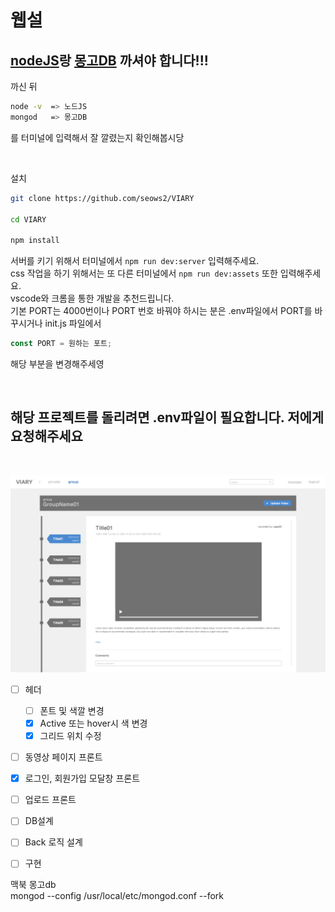 # 웹설

## [nodeJS](https://nodejs.org/en/)랑 [몽고DB](https://www.mongodb.com/download-center/community) 까셔야 합니다!!!

까신 뒤

```bash
node -v  => 노드JS
mongod   => 몽고DB
```

를 터미널에 입력해서 잘 깔렸는지 확인해봅시당

<br>

설치

```bash
git clone https://github.com/seows2/VIARY

cd VIARY

npm install

```

서버를 키기 위해서 터미널에서 `npm run dev:server` 입력해주세요.  
css 작업을 하기 위해서는 또 다른 터미널에서 `npm run dev:assets` 또한 입력해주세요.  
vscode와 크롬을 통한 개발을 추천드립니다.  
기본 PORT는 4000번이나 PORT 번호 바꿔야 하시는 분은 .env파일에서 PORT를 바꾸시거나 init.js 파일에서

```js
const PORT = 원하는 포트;
```

해당 부분을 변경해주세영

<br>

## **해당 프로젝트를 돌리려면 .env파일이 필요합니다. 저에게 요청해주세요** 

<br>

![header](sample/group_page.jpg)   
- [ ] 헤더  
  - [ ] 폰트 및 색깔 변경
  - [x] Active 또는 hover시 색 변경
  - [x] 그리드 위치 수정
- [ ] 동영상 페이지 프론트
- [x] 로그인, 회원가입 모달창 프론트
- [ ] 업로드 프론트
- [ ] DB설계
- [ ] Back 로직 설계
- [ ] 구현


맥북 몽고db   
mongod --config /usr/local/etc/mongod.conf --fork 